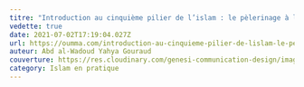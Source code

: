 ```yaml
---
titre: "Introduction au cinquième pilier de l’islam : le pèlerinage à la Macque"
vedette: true
date: 2021-07-02T17:19:04.027Z
url: https://oumma.com/introduction-au-cinquieme-pilier-de-lislam-le-pelerinage-a-la-mecque/
auteur: Abd al-Wadoud Yahya Gouraud
couverture: https://res.cloudinary.com/genesi-communication-design/image/upload/v1625246546/35470v_lwmhks.jpg
category: Islam en pratique
---
```

